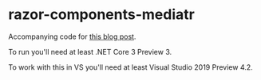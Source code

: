 # razor-components-mediatr

Accompanying code for [this blog post](https://jonhilton.net/mediatr-and-razor-components/).

To run you'll need at least .NET Core 3 Preview 3.

To work with this in VS you'll need at least Visual Studio 2019 Preview 4.2.
